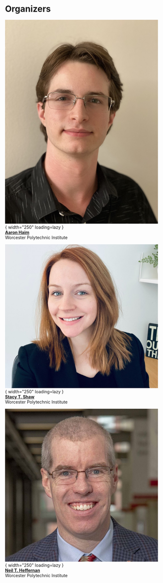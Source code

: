 # Organizers

![Aaron Haim][ahaim]{ width="250" loading=lazy }  
[**Aaron Haim**][ahaim-site]  
Worcester Polytechnic Institute  

![Stacy Shaw][sshaw]{ width="250" loading=lazy }  
[**Stacy T. Shaw**][sshaw-site]  
Worcester Polytechnic Institute  

![Neil Heffernan][nheffernan]{ width="250" loading=lazy }  
[**Neil T. Heffernan**][nheffernan-site]  
Worcester Polytechnic Institute  

[ahaim]: ./images/organizers/aaron-haim.jpg
[ahaim-site]: https://ahaim.ashwork.net/

[sshaw]: ./images/organizers/stacy-shaw.jpg
[sshaw-site]: https://sites.google.com/view/stacytshaw

[nheffernan]: ./images/organizers/neil-heffernan.jpg
[nheffernan-site]: https://www.neilheffernan.net/
